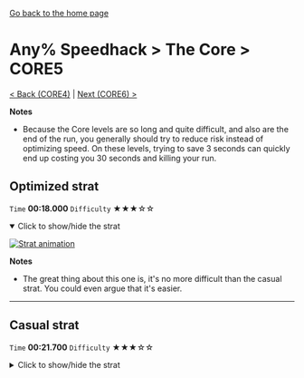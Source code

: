 [Go back to the home page](https://github.com/Doublevil/scbspeedrun)

# Any% Speedhack > The Core > CORE5

[< Back (CORE4)](https://github.com/Doublevil/scbspeedrun/blob/main/levels/any_sh/CORE/CORE4.md) | [Next (CORE6) >](https://github.com/Doublevil/scbspeedrun/blob/main/levels/any_sh/CORE/CORE6.md)

**Notes**
- Because the Core levels are so long and quite difficult, and also are the end of the run, you generally should try to reduce risk instead of optimizing speed. On these levels, trying to save 3 seconds can quickly end up costing you 30 seconds and killing your run.

## Optimized strat

`Time` **00:18.000** `Difficulty` ★★★☆☆
<details open>
  <summary>Click to show/hide the strat</summary>

  [![Strat animation](https://github.com/Doublevil/scbspeedrun/blob/main/media/levels/CORE/CORE5_OptimizedStrat.webp)](https://github.com/Doublevil/scbspeedrun/blob/main/media/levels/CORE/CORE5_OptimizedStrat.mp4?raw=true)

  **Notes**
  - The great thing about this one is, it's no more difficult than the casual strat. You could even argue that it's easier.
</details>

---
## Casual strat

`Time` **00:21.700** `Difficulty` ★★★☆☆
<details>
  <summary>Click to show/hide the strat</summary>

  [![Strat animation](https://github.com/Doublevil/scbspeedrun/blob/main/media/levels/CORE/CORE5_CasualStrat.webp)](https://github.com/Doublevil/scbspeedrun/blob/main/media/levels/CORE/CORE5_CasualStrat.mp4?raw=true)
</details>
